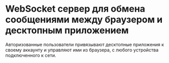 # WebSocket сервер для обмена сообщениями между браузером и десктопным приложением

Авторизованные пользователи привязывают десктопные приложения к своему аккаунту и управляют ими из браузера, с любого устройства подключенного к сети.  